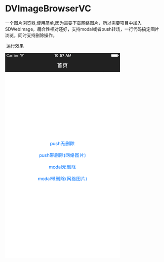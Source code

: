 # DVImageBrowserVC
一个图片浏览器,使用简单,因为需要下载网络图片，所以需要项目中加入SDWebImage，耦合性相对还好，支持modal或者push转场，一行代码搞定图片浏览，同时支持删除操作。    

  运行效果    
  
  <img src="https://github.com/CreatFish/DVImageBrowserVC/blob/master/gif/saQhOpdAJr.gif">
